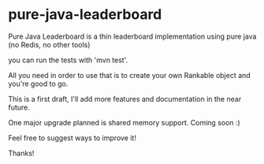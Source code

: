 # pure-java-leaderboard
Pure Java Leaderboard is a thin leaderboard implementation using pure java (no Redis, no other tools)

you can run the tests with 'mvn test'.

All you need in order to use that is to create your own Rankable object and you're good to go.

This is a first draft, I'll add more features and documentation in the near future.

One major upgrade planned is shared memory support. Coming soon :)

Feel free to suggest ways to improve it!

Thanks!
